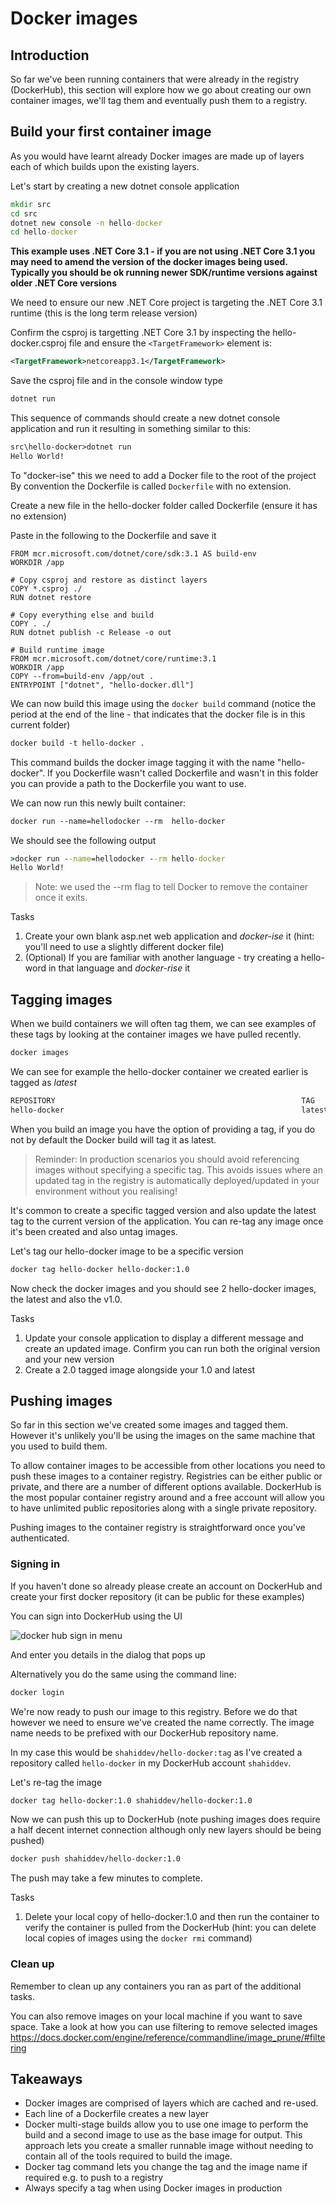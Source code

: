# Docker images

## Introduction

So far we've been running containers that were already in the registry (DockerHub), this section will explore how we go about creating our own container images, we'll tag them and eventually push them to a registry.

## Build your first container image

As you would have learnt already Docker images are made up of layers each of which builds upon the existing layers.

Let's start by creating a new dotnet console application

```cmd
mkdir src
cd src
dotnet new console -n hello-docker
cd hello-docker
```

**This example uses .NET Core 3.1 - if you are not using .NET Core 3.1 you may need to amend the version of the docker images being used. Typically you should be ok running newer SDK/runtime versions against older .NET Core versions**

We need to ensure our new .NET Core project is targeting the .NET Core 3.1 runtime (this is the long term release version)

Confirm the csproj is targetting .NET Core 3.1 by inspecting the hello-docker.csproj file and ensure the `<TargetFramework>` element is:

```xml
<TargetFramework>netcoreapp3.1</TargetFramework>
```

Save the csproj file and in the console window type

```cmd
dotnet run
```

This sequence of commands should create a new dotnet console application and run it resulting in something similar to this:

```txt
src\hello-docker>dotnet run
Hello World!
```

To "docker-ise" this we need to add a Docker file to the root of the project
By convention the Dockerfile is called `Dockerfile` with no extension.

Create a new file in the hello-docker folder called Dockerfile (ensure it has no extension)

Paste in the following to the Dockerfile and save it

```docker
FROM mcr.microsoft.com/dotnet/core/sdk:3.1 AS build-env
WORKDIR /app

# Copy csproj and restore as distinct layers
COPY *.csproj ./
RUN dotnet restore

# Copy everything else and build
COPY . ./
RUN dotnet publish -c Release -o out

# Build runtime image
FROM mcr.microsoft.com/dotnet/core/runtime:3.1
WORKDIR /app
COPY --from=build-env /app/out .
ENTRYPOINT ["dotnet", "hello-docker.dll"]
```

We can now build this image using the `docker build` command (notice the period at the end of the line - that indicates that the docker file is in this current folder)

```txt
docker build -t hello-docker .
```

This command builds the docker image tagging it with the name "hello-docker". If you Dockerfile wasn't called Dockerfile and wasn't in this folder you can provide a path to the Dockerfile you want to use.

We can now run this newly built container:

```txt
docker run --name=hellodocker --rm  hello-docker
```

We should see the following output

```cmd
>docker run --name=hellodocker --rm hello-docker
Hello World!
```

>Note: we used the --rm flag to tell Docker to remove the container once it exits.

Tasks
   
1. Create your own blank asp.net web application and *docker-ise* it (hint: you'll need to use a slightly different docker file)
2. (Optional) If you are familiar with another language - try creating a hello-word in that language and *docker-rise* it

## Tagging images

When we build containers we will often tag them, we can see examples of these tags by looking at the container images we have pulled recently.

```txt
docker images
```

We can see for example the hello-docker container we created earlier is tagged as *latest*

```txt
REPOSITORY                                                       TAG                                        IMAGE ID            CREATED             SIZE
hello-docker                                                     latest                                     c80dc980c490        3 hours ago         180MB
```

When you build an image you have the option of providing a tag, if you do not by default the Docker build will tag it as latest.
>Reminder: In production scenarios you should avoid referencing images without specifying a specific tag. This avoids issues where an updated tag in the registry is automatically deployed/updated in your environment without you realising!

It's common to create a specific tagged version and also update the latest tag to the current version of the application. You can re-tag any image once it's been created and also untag images.

Let's tag our hello-docker image to be a specific version

```txt
docker tag hello-docker hello-docker:1.0
```

Now check the docker images and you should see 2 hello-docker images, the latest and also the v1.0.

Tasks

1. Update your console application to display a different message and create an updated image. Confirm you can run both the original version and your new version
2. Create a 2.0 tagged image alongside your 1.0 and latest

## Pushing images

So far in this section we've created some images and tagged them. However it's unlikely you'll be using the images on the same machine that you used to build them. 

To allow container images to be accessible from other locations you need to push these images to a container registry. Registries can be either public or private, and there are a number of different options available. DockerHub is the most popular container registry around and a free account will allow you to have unlimited public repositories along with a single private repository.

Pushing images to the container registry is straightforward once you've authenticated.

### Signing in

If you haven't done so already please create an account on DockerHub and create your first docker repository (it can be public for these examples)

You can sign into DockerHub using the UI

![docker hub sign in menu](images/dockerhub-signinmenu.png)

And enter you details in the dialog that pops up

Alternatively you do the same using the command line:

```txt
docker login
```

We're now ready to push our image to this registry.
Before we do that however we need to ensure we've created the name correctly. The image name needs to be prefixed with our DockerHub repository name.

In my case this would be `shahiddev/hello-docker:tag` as I've created a repository called `hello-docker` in my DockerHub account `shahiddev`.

Let's re-tag the image

```txt
docker tag hello-docker:1.0 shahiddev/hello-docker:1.0
```

Now we can push this up to DockerHub (note pushing images does require a half decent internet connection although only new layers should be being pushed)

```txt
docker push shahiddev/hello-docker:1.0
```

The push may take a few minutes to complete.

Tasks

1. Delete your local copy of hello-docker:1.0 and then run the container to verify the container is pulled from the DockerHub (hint: you can delete local copies of images using the `docker rmi` command)

### Clean up

Remember to clean up any containers you ran as part of the additional tasks.

You can also remove images on your local machine if you want to save space. Take a look at how you can use filtering to remove selected images https://docs.docker.com/engine/reference/commandline/image_prune/#filtering

## Takeaways

* Docker images are comprised of layers which are cached and re-used.
* Each line of a Dockerfile creates a new layer
* Docker multi-stage builds allow you to use one image to perform the build and a second image to use as the base image for output. This approach lets you create a smaller runnable image without needing to contain all of the tools required to build the image.
* Docker tag command lets you change the tag and the image name if required e.g. to push to a registry
* Always specify a tag when using Docker images in production
